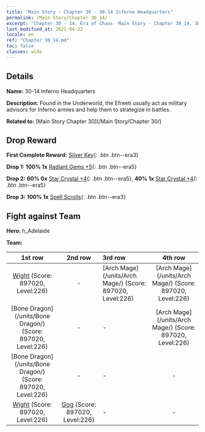 ```yaml
---
title: "Main Story - Chapter 30 - 30-14 Inferno Headquarters"
permalink: /Main Story/Chapter 30_14/
excerpt: "Chapter 30 - 14. Era of Chaos  Main Story - Chapter 30_14. 30-14 Inferno Headquarters"
last_modified_at: 2021-04-22
locale: en
ref: "Chapter 30_14.md"
toc: false
classes: wide
---
```


## Details

 **Name:** 30-14 Inferno Headquarters

 **Description:** Found in the Underworld, the Efreeti usually act as military advisors for Inferno armies and help them to strategize in battles.

 **Related to:** [Main Story Chapter 30](/Main Story/Chapter 30/)

## Drop Reward

 **First Complete Reward:** [Silver Key](/Items/con_693/){: .btn .btn--era3}

 **Drop 1:** **100% 1x** [Radiant Gems +5](/Items/mat_100/){: .btn .btn--era5}

 **Drop 2:** **60% 0x** [Star Crystal +4](/Items/mat_94/){: .btn .btn--era5}, **40% 1x** [Star Crystal +4](/Items/mat_94/){: .btn .btn--era5}

 **Drop 3:** **100% 1x** [Spell Scrolls](/Items/con_694/){: .btn .btn--era3}


## Fight against Team
 **Hero:** h_Adelaide

 **Team:**


  | 1st row | 2nd row | 3rd row | 4th row |
  |:----:|:----:|:----|:----:|
  | [Wight](/units/Wight/) (Score: 897020, Level:226)  | - | [Arch Mage](/units/Arch Mage/) (Score: 897020, Level:226)  | [Arch Mage](/units/Arch Mage/) (Score: 897020, Level:226)  |
  | [Bone Dragon](/units/Bone Dragon/) (Score: 897020, Level:226)  | - | - | [Arch Mage](/units/Arch Mage/) (Score: 897020, Level:226)  |
  | [Bone Dragon](/units/Bone Dragon/) (Score: 897020, Level:226)  | - | - | - |
  | [Wight](/units/Wight/) (Score: 897020, Level:226)  | [Gog](/units/Gog/) (Score: 897020, Level:226)  | - | - |


